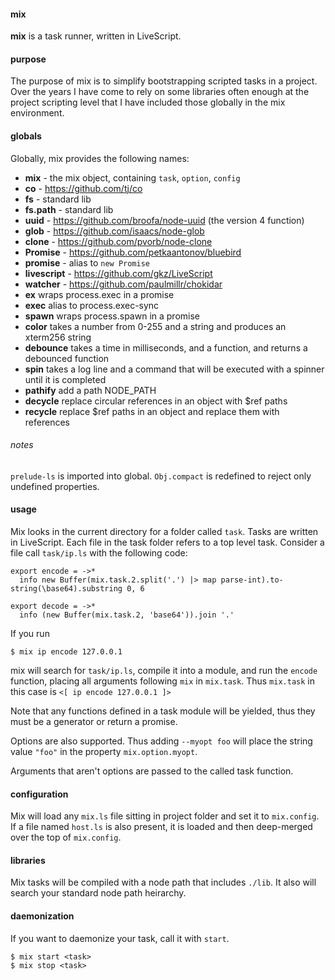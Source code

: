 #### mix

**mix** is a task runner, written in LiveScript.

#### purpose

The purpose of mix is to simplify bootstrapping scripted tasks in a project.  Over the years I have come to rely on some libraries often enough at the project scripting level that I have included those globally in the mix environment.

#### globals

Globally, mix provides the following names:

- **mix** - the mix object, containing `task`, `option`, `config`
- **co** - https://github.com/tj/co
- **fs** - standard lib
- **fs.path** - standard lib
- **uuid** - https://github.com/broofa/node-uuid (the version 4 function)
- **glob** - https://github.com/isaacs/node-glob
- **clone** - https://github.com/pvorb/node-clone
- **Promise** - https://github.com/petkaantonov/bluebird
- **promise** - alias to `new Promise`
- **livescript** - https://github.com/gkz/LiveScript
- **watcher** - https://github.com/paulmillr/chokidar
- **ex** wraps process.exec in a promise
- **exec** alias to process.exec-sync
- **spawn** wraps process.spawn in a promise
- **color** takes a number from 0-255 and a string and produces an xterm256 string
- **debounce** takes a time in milliseconds, and a function, and returns a debounced function
- **spin** takes a log line and a command that will be executed with a spinner until it is completed
- **pathify** add a path NODE_PATH
- **decycle** replace circular references in an object with $ref paths
- **recycle** replace $ref paths in an object and replace them with references

###### notes
`prelude-ls` is imported into global.
`Obj.compact` is redefined to reject only undefined properties.

#### usage
Mix looks in the current directory for a folder called `task`.  Tasks are written in LiveScript.  Each file in the task folder refers to a top level task.  Consider a file call `task/ip.ls` with the following code:
```
export encode = ->*
  info new Buffer(mix.task.2.split('.') |> map parse-int).to-string(\base64).substring 0, 6

export decode = ->*
  info (new Buffer(mix.task.2, 'base64')).join '.'
```
If you run
```
$ mix ip encode 127.0.0.1
```
mix will search for `task/ip.ls`, compile it into a module, and run the `encode` function, placing all arguments following `mix` in `mix.task`.  Thus `mix.task` in this case is `<[ ip encode 127.0.0.1 ]>`

Note that any functions defined in a task module will be yielded, thus they must be a generator or return a promise.

Options are also supported.  Thus adding `--myopt foo` will place the string value `"foo"` in the property `mix.option.myopt`.

Arguments that aren't options are passed to the called task function.

#### configuration

Mix will load any `mix.ls` file sitting in project folder and set it to `mix.config`.  If a file named `host.ls` is also present, it is loaded and then deep-merged over the top of `mix.config`.

#### libraries

Mix tasks will be compiled with a node path that includes `./lib`.  It also will search your standard node path heirarchy.

#### daemonization

If you want to daemonize your task, call it with `start`.

```
$ mix start <task>
$ mix stop <task>
```

